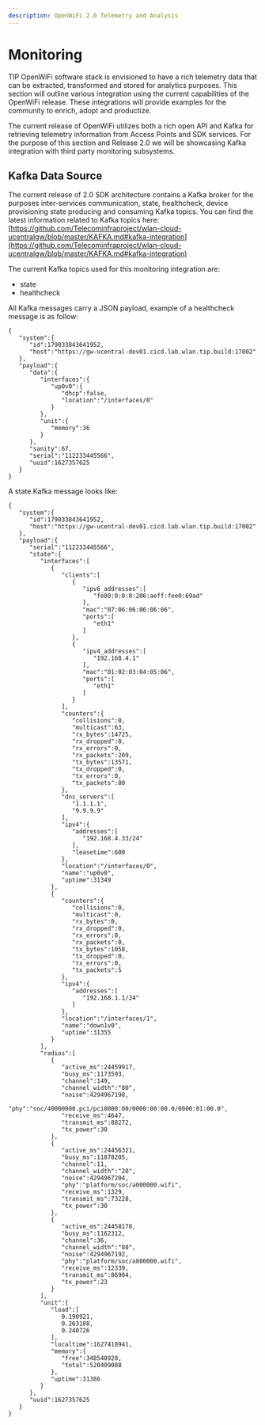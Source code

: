 ```yaml
---
description: OpenWiFi 2.0 Telemetry and Analysis
---
```


# Monitoring

TIP OpenWiFi software stack is envisioned to have a rich telemetry data that can be extracted, transformed and stored for analytics purposes. This section will outline various integration using the current capabilities of the OpenWiFi release. These integrations will provide examples for the community to enrich, adopt and productize.

The current release of OpenWiFi utilizes both a rich open API and Kafka for retrieving telemetry information from Access Points and SDK services. For the purpose of this section and Release 2.0 we will be showcasing Kafka integration with third party monitoring subsystems.

## Kafka Data Source

The current release of 2.0 SDK architecture contains a Kafka broker for the purposes inter-services communication, state, healthcheck, device provisioning state producing and consuming Kafka topics. You can find the latest information related to Kafka topics here: [https://github.com/Telecominfraproject/wlan-cloud-ucentralgw/blob/master/KAFKA.md#kafka-integration](https://github.com/Telecominfraproject/wlan-cloud-ucentralgw/blob/master/KAFKA.md#kafka-integration)

The current Kafka topics used for this monitoring integration are:

* state
* healthcheck

All Kafka messages carry a JSON payload, example of a healthcheck message is as follow:

```
{
   "system":{
      "id":179033843641952,
      "host":"https://gw-ucentral-dev01.cicd.lab.wlan.tip.build:17002"
   },
   "payload":{
      "data":{
         "interfaces":{
            "up0v0":{
               "dhcp":false,
               "location":"/interfaces/0"
            }
         },
         "unit":{
            "memory":36
         }
      },
      "sanity":67,
      "serial":"112233445566",
      "uuid":1627357625
   }
}
```

A state Kafka message looks like:

```
{
   "system":{
      "id":179033843641952,
      "host":"https://gw-ucentral-dev01.cicd.lab.wlan.tip.build:17002"
   },
   "payload":{
      "serial":"112233445566",
      "state":{
         "interfaces":[
            {
               "clients":[
                  {
                     "ipv6_addresses":[
                        "fe80:0:0:0:206:aeff:fee0:69ad"
                     ],
                     "mac":"07:06:06:06:06:06",
                     "ports":[
                        "eth1"
                     ]
                  },
                  {
                     "ipv4_addresses":[
                        "192.168.4.1"
                     ],
                     "mac":"01:02:03:04:05:06",
                     "ports":[
                        "eth1"
                     ]
                  }
               ],
               "counters":{
                  "collisions":0,
                  "multicast":63,
                  "rx_bytes":14725,
                  "rx_dropped":0,
                  "rx_errors":0,
                  "rx_packets":209,
                  "tx_bytes":13571,
                  "tx_dropped":0,
                  "tx_errors":0,
                  "tx_packets":80
               },
               "dns_servers":[
                  "1.1.1.1",
                  "9.9.9.9"
               ],
               "ipv4":{
                  "addresses":[
                     "192.168.4.33/24"
                  ],
                  "leasetime":600
               },
               "location":"/interfaces/0",
               "name":"up0v0",
               "uptime":31349
            },
            {
               "counters":{
                  "collisions":0,
                  "multicast":0,
                  "rx_bytes":0,
                  "rx_dropped":0,
                  "rx_errors":0,
                  "rx_packets":0,
                  "tx_bytes":1058,
                  "tx_dropped":0,
                  "tx_errors":0,
                  "tx_packets":5
               },
               "ipv4":{
                  "addresses":[
                     "192.168.1.1/24"
                  ]
               },
               "location":"/interfaces/1",
               "name":"down1v0",
               "uptime":31355
            }
         ],
         "radios":[
            {
               "active_ms":24459917,
               "busy_ms":1173593,
               "channel":149,
               "channel_width":"80",
               "noise":4294967198,
               "phy":"soc/40000000.pci/pci0000:00/0000:00:00.0/0000:01:00.0",
               "receive_ms":4647,
               "transmit_ms":88272,
               "tx_power":30
            },
            {
               "active_ms":24456321,
               "busy_ms":11878205,
               "channel":11,
               "channel_width":"20",
               "noise":4294967204,
               "phy":"platform/soc/a000000.wifi",
               "receive_ms":1329,
               "transmit_ms":73228,
               "tx_power":30
            },
            {
               "active_ms":24458178,
               "busy_ms":1162312,
               "channel":36,
               "channel_width":"80",
               "noise":4294967192,
               "phy":"platform/soc/a800000.wifi",
               "receive_ms":12339,
               "transmit_ms":86904,
               "tx_power":23
            }
         ],
         "unit":{
            "load":[
               0.190921,
               0.263188,
               0.240726
            ],
            "localtime":1627418941,
            "memory":{
               "free":348540928,
               "total":520409088
            },
            "uptime":31386
         }
      },
      "uuid":1627357625
   }
}
```
